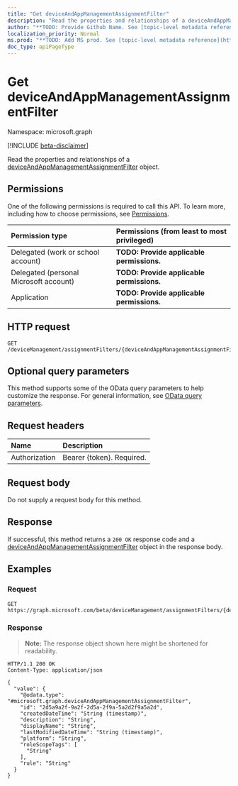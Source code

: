 ```yaml
---
title: "Get deviceAndAppManagementAssignmentFilter"
description: "Read the properties and relationships of a deviceAndAppManagementAssignmentFilter object."
author: "**TODO: Provide Github Name. See [topic-level metadata reference](https://msgo.azurewebsites.net/add/document/guidelines/metadata.html#topic-level-metadata)**"
localization_priority: Normal
ms.prod: "**TODO: Add MS prod. See [topic-level metadata reference](https://msgo.azurewebsites.net/add/document/guidelines/metadata.html#topic-level-metadata)**"
doc_type: apiPageType
---
```


# Get deviceAndAppManagementAssignmentFilter
Namespace: microsoft.graph

[!INCLUDE [beta-disclaimer](../../includes/beta-disclaimer.md)]

Read the properties and relationships of a [deviceAndAppManagementAssignmentFilter](../resources/deviceandappmanagementassignmentfilter.md) object.

## Permissions
One of the following permissions is required to call this API. To learn more, including how to choose permissions, see [Permissions](/graph/permissions-reference).

|Permission type|Permissions (from least to most privileged)|
|:---|:---|
|Delegated (work or school account)|**TODO: Provide applicable permissions.**|
|Delegated (personal Microsoft account)|**TODO: Provide applicable permissions.**|
|Application|**TODO: Provide applicable permissions.**|

## HTTP request

<!-- {
  "blockType": "ignored"
}
-->
``` http
GET /deviceManagement/assignmentFilters/{deviceAndAppManagementAssignmentFilterId}
```

## Optional query parameters
This method supports some of the OData query parameters to help customize the response. For general information, see [OData query parameters](/graph/query-parameters).

## Request headers
|Name|Description|
|:---|:---|
|Authorization|Bearer {token}. Required.|

## Request body
Do not supply a request body for this method.

## Response

If successful, this method returns a `200 OK` response code and a [deviceAndAppManagementAssignmentFilter](../resources/deviceandappmanagementassignmentfilter.md) object in the response body.

## Examples

### Request
<!-- {
  "blockType": "request",
  "name": "get_deviceandappmanagementassignmentfilter"
}
-->
``` http
GET https://graph.microsoft.com/beta/deviceManagement/assignmentFilters/{deviceAndAppManagementAssignmentFilterId}
```


### Response
>**Note:** The response object shown here might be shortened for readability.
<!-- {
  "blockType": "response",
  "truncated": true,
  "@odata.type": "microsoft.graph.deviceAndAppManagementAssignmentFilter"
}
-->
``` http
HTTP/1.1 200 OK
Content-Type: application/json

{
  "value": {
    "@odata.type": "#microsoft.graph.deviceAndAppManagementAssignmentFilter",
    "id": "2d5a9a2f-9a2f-2d5a-2f9a-5a2d2f9a5a2d",
    "createdDateTime": "String (timestamp)",
    "description": "String",
    "displayName": "String",
    "lastModifiedDateTime": "String (timestamp)",
    "platform": "String",
    "roleScopeTags": [
      "String"
    ],
    "rule": "String"
  }
}
```

